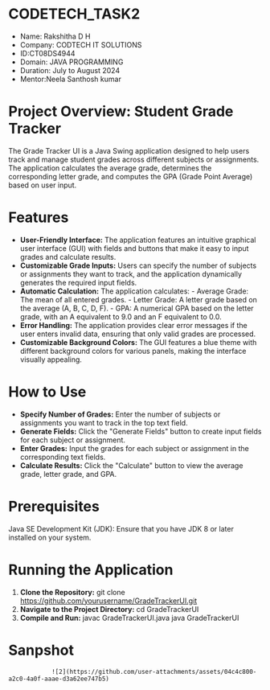# CODETECH_TASK2

- Name: Rakshitha D H
- Company: CODTECH IT SOLUTIONS 
- ID:CT08DS4944
- Domain: JAVA PROGRAMMING
- Duration: July to August 2024 
- Mentor:Neela Santhosh kumar

# Project Overview: **Student Grade Tracker**
The Grade Tracker UI is a Java Swing application designed to help users track and manage student grades across different subjects or assignments. The application calculates the average grade, determines the corresponding letter grade, and computes the GPA (Grade Point Average) based on user input.

# Features
- **User-Friendly Interface:** The application features an intuitive graphical user interface (GUI) with fields and buttons that make it easy to input grades and calculate results.
- **Customizable Grade Inputs:** Users can specify the number of subjects or assignments they want to track, and the application dynamically generates the required input fields.
- **Automatic Calculation:** The application calculates:
        - Average Grade: The mean of all entered grades.
        - Letter Grade: A letter grade based on the average (A, B, C, D, F).
        - GPA: A numerical GPA based on the letter grade, with an A equivalent to 9.0 and an F equivalent to 0.0.
- **Error Handling:** The application provides clear error messages if the user enters invalid data, ensuring that only valid grades are processed.
- **Customizable Background Colors:** The GUI features a blue theme with different background colors for various panels, making the interface visually appealing.

# How to Use
- **Specify Number of Grades:** Enter the number of subjects or assignments you want to track in the top text field.
- **Generate Fields:** Click the "Generate Fields" button to create input fields for each subject or assignment.
- **Enter Grades:** Input the grades for each subject or assignment in the corresponding text fields.
- **Calculate Results:** Click the "Calculate" button to view the average grade, letter grade, and GPA.

# Prerequisites
Java SE Development Kit (JDK): Ensure that you have JDK 8 or later installed on your system.

# Running the Application
1. **Clone the Repository:** git clone https://github.com/yourusername/GradeTrackerUI.git
2. **Navigate to the Project Directory:** cd GradeTrackerUI
3. **Compile and Run:** javac GradeTrackerUI.java
                        java GradeTrackerUI
# Sanpshot
                ![2](https://github.com/user-attachments/assets/04c4c800-a2c0-4a0f-aaae-d3a62ee747b5)

